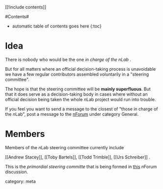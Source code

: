 [[!include contents]]

#Contents#
* automatic table of contents goes here
{:toc}

# Idea #

There is nobody who would be the one _in charge of the $n$Lab_ . 

But for all matters where an official decision-taking process is unavoidable we have a few regular contributors assembled voluntarily in a "steering committee".

The hope is that the steering committee will be **mainly superfluous**. But that it does serve as a decision-taking body in cases where without an official decision being taken the whole $n$Lab project would run into trouble.

If you feel you want to send a message to the closest of "those in charge of the $n$Lab", post a message to the [nForum](http://www.math.ntnu.no/~stacey/Vanilla/nForum/) under category General.


# Members #

Members of the $n$Lab steering committee currently include

[[Andrew Stacey]], [[Toby Bartels]], [[Todd Trimble]], [[Urs Schreiber]] .

This is the _primordial steering committe_ that is being formed in [this](http://www.math.ntnu.no/~stacey/Vanilla/nForum/comments.php?DiscussionID=86&page=1#Item_8) $n$Forum discussion.


category: meta